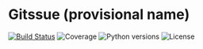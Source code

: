 Gitssue (provisional name)
=======

[![Build Status](https://travis-ci.org/julenpardo/Gitssue.svg?branch=dev)](https://travis-ci.org/julenpardo/Gitssue)
![Coverage](https://img.shields.io/badge/coverage-99%25-brightgreen.svg)
![Python versions](https://img.shields.io/badge/python-3.4%2C%203.5%2C%203.6-blue.svg)
![License](https://img.shields.io/badge/license-GPLv3-blue.svg)
